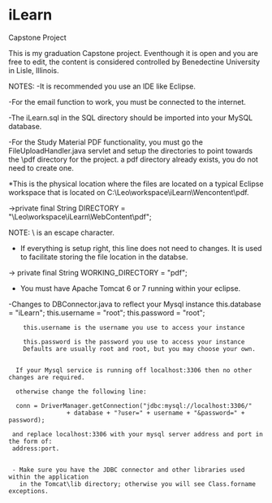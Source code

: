 iLearn
======

Capstone Project

This is my graduation Capstone project. Eventhough it is open and you are free to edit,
the content is considered controlled by Benedectine University in Lisle, Illinois.

NOTES:
-It is recommended you use an IDE like Eclipse.

-For the email function to work, you must be connected to the internet.

-The iLearn.sql in the SQL directory should be imported into your MySQL database.

-For the Study Material PDF functionality, you must go the FileUploadHandler.java servlet
 and setup the directories to point towards the \pdf directory for the project. 
 a pdf directory already exists, you do not need to create one. 
 
 
   *This is the physical location where the files are located on a typical Eclipse workspace
    that is located on C:\Leo\workspace\iLearn\Wencontent\pdf.
    
   ->private final String DIRECTORY = "\\Leo\\workspace\\iLearn\\WebContent\\pdf";
   
   NOTE: \\ is an escape character.

   * If everything is setup right, this line does not need to changes.
     It is used to facilitate storing the file location in the databse.
     
   -> private final String WORKING_DIRECTORY = "pdf";
   
   - You must have Apache Tomcat 6 or 7 running within your eclipse.
   
   -Changes to DBConnector.java to reflect your Mysql instance
        this.database = "iLearn";
        this.username = "root";
        this.password = "root";
        
        this.username is the username you use to access your instance
        
        this.password is the password you use to access your instance
        Defaults are usually root and root, but you may choose your own.
        
        
      If your Mysql service is running off localhost:3306 then no other changes are required.
      
      otherwise change the following line:
      
      conn = DriverManager.getConnection("jdbc:mysql://localhost:3306/"
					+ database + "?user=" + username + "&password=" + password);
					
	 and replace localhost:3306 with your mysql server address and port in the form of:
	 address:port. 
	 
	 
	 - Make sure you have the JDBC connector and other libraries used within the application
	   in the Tomcat\lib directory; otherwise you will see Class.forname exceptions.
		
		
   
   

